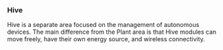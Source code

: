 ### Hive

Hive is a separate area focused on the management of autonomous devices. The main difference from the Plant area is that Hive modules can move freely, have their own energy source, and wireless connectivity.
